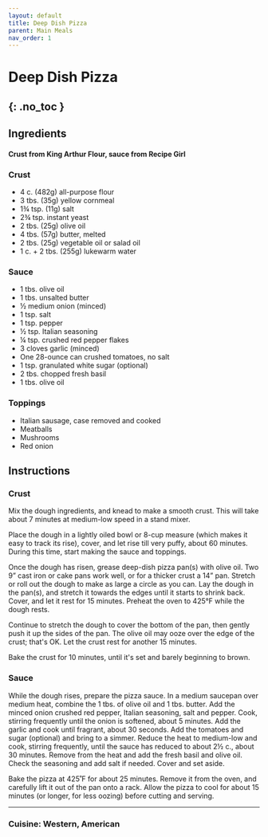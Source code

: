 ```yaml
---
layout: default
title: Deep Dish Pizza
parent: Main Meals
nav_order: 1
---
```


# Deep Dish Pizza
{: .no_toc }
---

## Ingredients
#### Crust from King Arthur Flour, sauce from Recipe Girl

### Crust


<ul>
	<li>4 c. (482g) all-purpose flour</li>
	<li>3 tbs. (35g) yellow cornmeal</li>
	<li>1¾ tsp. (11g) salt</li>
	<li>2¾ tsp. instant yeast</li>
	<li>2 tbs. (25g) olive oil</li>
	<li>4 tbs. (57g) butter, melted</li>
	<li>2 tbs. (25g) vegetable oil or salad oil</li>
	<li>1 c. + 2 tbs. (255g) lukewarm water</li>
</ul>

### Sauce
<ul>
	<li>1 tbs. olive oil</li>
	<li>1 tbs. unsalted butter</li>
	<li>½ medium onion (minced)</li>
	<li>1 tsp. salt</li>
	<li>1 tsp. pepper</li>
	<li>½ tsp. Italian seasoning</li>
	<li>¼ tsp. crushed red pepper flakes</li>
	<li>3 cloves garlic (minced)</li>
	<li>One 28-ounce can crushed tomatoes, no salt</li>
	<li>1 tsp. granulated white sugar (optional)</li>
	<li>2 tbs. chopped fresh basil</li>
	<li>1 tbs. olive oil</li>
</ul>

### Toppings
<ul>
	<li>Italian sausage, case removed and cooked</li>
	<li>Meatballs</li>
	<li>Mushrooms</li>
	<li>Red onion</li>
</ul>

## Instructions
### Crust

Mix the dough ingredients, and knead to make a smooth crust. This will take about 7 minutes at medium-low speed in a stand mixer.

Place the dough in a lightly oiled bowl or 8-cup measure (which makes it easy to track its rise), cover, and let rise till very puffy, about 60 minutes. During this time, start making the sauce and toppings.

Once the dough has risen, grease deep-dish pizza pan(s) with olive oil. Two 9” cast iron or cake pans work well, or for a thicker crust a 14” pan. Stretch or roll out the dough to make as large a circle as you can. Lay the dough in the pan(s), and stretch it towards the edges until it starts to shrink back. Cover, and let it rest for 15 minutes. Preheat the oven to 425°F while the dough rests.

Continue to stretch the dough to cover the bottom of the pan, then gently push it up the sides of the pan. The olive oil may ooze over the edge of the crust; that's OK. Let the crust rest for another 15 minutes.

Bake the crust for 10 minutes, until it's set and barely beginning to brown.

### Sauce

While the dough rises, prepare the pizza sauce. In a medium saucepan over medium heat, combine the 1 tbs. of olive oil and 1 tbs. butter. Add the minced onion crushed red pepper, Italian seasoning, salt and pepper. Cook, stirring frequently until the onion is softened, about 5 minutes. Add the garlic and cook until fragrant, about 30 seconds. Add the tomatoes and sugar (optional) and bring to a simmer. Reduce the heat to medium-low and cook, stirring frequently, until the sauce has reduced to about 2½ c., about 30 minutes. Remove from the heat and add the fresh basil and olive oil. Check the seasoning and add salt if needed. Cover and set aside.

Bake the pizza at 425˚F for about 25 minutes. Remove it from the oven, and carefully lift it out of the pan onto a rack. Allow the pizza to cool for about 15 minutes (or longer, for less oozing) before cutting and serving.


--- 

### Cuisine: Western, American